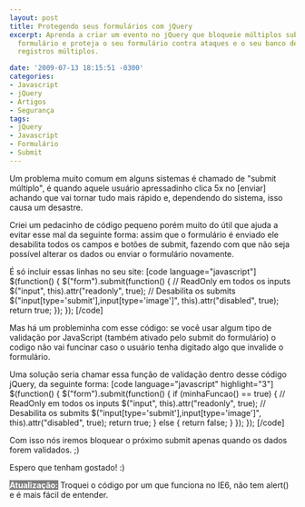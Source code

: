 ```yaml
---
layout: post
title: Protegendo seus formulários com jQuery
excerpt: Aprenda a criar um evento no jQuery que bloqueie múltiplos submits em um
  formulário e proteja o seu formulário contra ataques e o seu banco de dados contra
  registros múltiplos.

date: '2009-07-13 18:15:51 -0300'
categories:
- Javascript
- jQuery
- Artigos
- Segurança
tags:
- jQuery
- Javascript
- Formulário
- Submit
---
```

Um problema muito comum em alguns sistemas é chamado de "submit múltiplo", é quando aquele usuário apressadinho clica 5x no [enviar] achando que vai tornar tudo mais rápido e, dependendo do sistema, isso causa um desastre.

Criei um pedacinho de código pequeno porém muito do útil que ajuda a evitar esse mal da seguinte forma: assim que o formulário é enviado ele desabilita todos os campos e botões de submit, fazendo com que não seja possível alterar os dados ou enviar o formulário novamente.

É só incluir essas linhas no seu site:
[code language="javascript"]
$(function() {
    $("form").submit(function() {
    	// ReadOnly em todos os inputs
    	$("input", this).attr("readonly", true);
    	// Desabilita os submits
    	$("input[type='submit'],input[type='image']", this).attr("disabled", true);
    	return true;
    });
});
[/code]

Mas há um probleminha com esse código: se você usar algum tipo de validação por JavaScript (também ativado pelo submit do formulário) o codigo não vai funcinar caso o usuário tenha digitado algo que invalide o formulário.

Uma solução seria chamar essa função de validação dentro desse código jQuery, da seguinte forma:
[code language="javascript" highlight="3"]
$(function() {
	$("form").submit(function() {
		if (minhaFuncao() == true) {
			// ReadOnly em todos os inputs
			$("input", this).attr("readonly", true);
			// Desabilita os submits
			$("input[type='submit'],input[type='image']", this).attr("disabled", true);
			return true;
		} else {
			return false;
		}
	});
});
[/code]

Com isso nós iremos bloquear o próximo submit apenas quando os dados forem validados. ;)

Espero que tenham gostado! :)

<strong style="background: gray; color: white">Atualização:</strong> Troquei o código por um que funciona no IE6, não tem alert() e é mais fácil de entender.

